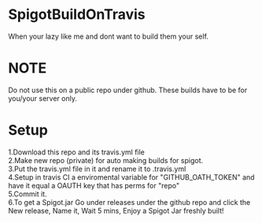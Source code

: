 SpigotBuildOnTravis
===================

When your lazy like me and dont want to build them your self.

NOTE
=====

Do not use this on a public repo under github. These builds have to be for you/your server only.

Setup
=====
1.Download this repo and its travis.yml file<br>
2.Make new repo (private) for auto making builds for spigot.<br>
3.Put the travis.yml file in it and rename it to .travis.yml<br>
4.Setup in travis CI a enviromental variable for "GITHUB_OATH_TOKEN" and have it equal a OAUTH key that has perms for "repo"<br>
5.Commit it.<br>
6.To get a Spigot.jar Go under releases under the github repo and click the New release, Name it, Wait 5 mins, Enjoy a Spigot Jar freshly built!
